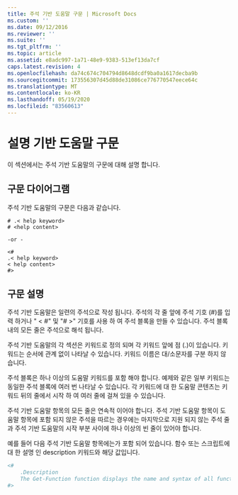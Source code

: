 ```yaml
---
title: 주석 기반 도움말 구문 | Microsoft Docs
ms.custom: ''
ms.date: 09/12/2016
ms.reviewer: ''
ms.suite: ''
ms.tgt_pltfrm: ''
ms.topic: article
ms.assetid: e8adc997-1a71-48e9-9383-513ef13da7cf
caps.latest.revision: 4
ms.openlocfilehash: da74c674c704794d8648dcdf9ba0a1617decba9b
ms.sourcegitcommit: 173556307d45d88de31086ce776770547eece64c
ms.translationtype: MT
ms.contentlocale: ko-KR
ms.lasthandoff: 05/19/2020
ms.locfileid: "83560613"
---
```

# <a name="syntax-of-comment-based-help"></a>설명 기반 도움말 구문

이 섹션에서는 주석 기반 도움말의 구문에 대해 설명 합니다.

## <a name="syntax-diagram"></a>구문 다이어그램

 주석 기반 도움말의 구문은 다음과 같습니다.

```
# .< help keyword>
# <help content>

-or -

<#
.< help keyword>
< help content>
#>
```

## <a name="syntax-description"></a>구문 설명

 주석 기반 도움말은 일련의 주석으로 작성 됩니다. 주석의 각 줄 앞에 주석 기호 (#)를 입력 하거나 " \< #" 및 "# >" 기호를 사용 하 여 주석 블록을 만들 수 있습니다. 주석 블록 내의 모든 줄은 주석으로 해석 됩니다.

 주석 기반 도움말의 각 섹션은 키워드로 정의 되며 각 키워드 앞에 점 (.)이 있습니다. 키워드는 순서에 관계 없이 나타날 수 있습니다. 키워드 이름은 대/소문자를 구분 하지 않습니다.

 주석 블록은 하나 이상의 도움말 키워드를 포함 해야 합니다. 예제와 같은 일부 키워드는 동일한 주석 블록에 여러 번 나타날 수 있습니다. 각 키워드에 대 한 도움말 콘텐츠는 키워드 뒤의 줄에서 시작 하 여 여러 줄에 걸쳐 있을 수 있습니다.

 주석 기반 도움말 항목의 모든 줄은 연속적 이어야 합니다. 주석 기반 도움말 항목이 도움말 항목에 포함 되지 않은 주석을 따르는 경우에는 마지막으로 지원 되지 않는 주석 줄과 주석 기반 도움말의 시작 부분 사이에 하나 이상의 빈 줄이 있어야 합니다.

 예를 들어 다음 주석 기반 도움말 항목에는가 포함 되어 있습니다. 함수 또는 스크립트에 대 한 설명 인 description 키워드와 해당 값입니다.

```powershell
<#
    .Description
    The Get-Function function displays the name and syntax of all functions in the session.
#>
```
